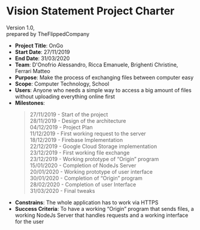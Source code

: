 # Vision Statement Project Charter 

Version 1.0,  
prepared by TheFlippedCompany

* **Project Title**: OnGo
* **Start Date**: 27/11/2019
* **End Date**: 31/03/2020
* **Team**: D'Onofrio Alessandro, Ricca Emanuele, Brighenti Christine, Ferrari Matteo
* **Purpose**: Make the process of exchanging files between computer easy
* **Scope**: Computer Technology, School
* **Users**: Anyone who needs a simple way to access a big amount of files without uploading everything online first
* **Milestones**: 
    >27/11/2019 - Start of the project  
    28/11/2019 - Design of the architecture  
    04/12/2019 - Project Plan  
    11/12/2019 - First working request to the server  
    18/12/2019 - Firebase Implementation  
    22/12/2019 - Google Cloud Storage implementation  
    23/12/2019 - First working file exchange  
    23/12/2019 - Working prototype of “Origin” program   
    15/01/2020 - Completion of NodeJs Server  
    20/01/2020 - Working prototype of user interface  
    30/01/2020 - Completion of “Origin” program  
    28/02/2020 - Completion of user Interface  
    31/03/2020 - Final tweaks
* **Constrains**: The whole application has to work via HTTPS
* **Success Criteria**: 
    To have a working “Origin” program that sends files, a working NodeJs Server that handles requests and a working interface for the user


